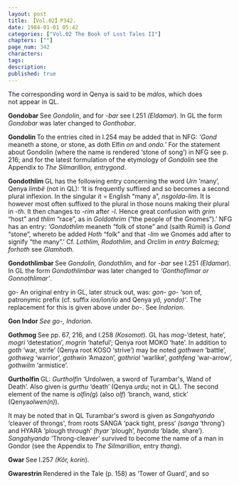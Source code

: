 ```yaml
---
layout: post
title: 【Vol.02】P342.
date: 1984-01-01 05:42
categories: ["Vol.02 The Book of Lost Tales II"]
chapters: [""]
page_num: 342
characters: 
tags: 
description: 
published: true
---
```


<p style="text-indent: 0;">
The corresponding word in Qenya is said to be <I>málos</I>, which does<BR>not appear in QL.
</p>

<B>Gondobar </B>See <I>Gondolin</I>, and for <I>-bar</I> see I.251 <I>(Eldamar</I>). In GL the form <I>Gondobar</I> was later changed to <I>Gonthobar</I>.

<B>Gondolin </B>To the entries cited in I.254 may be added that in NFG: <I>‘Gond</I> meaneth a stone, or stone, as doth Elfin <I>on</I> and <I>ondo.’</I> For the statement about Gondolin (where the name is rendered ‘stone of song’) in NFG see p. 216; and for the latest formulation of the etymology of <I>Gondolin</I> see the Appendix to <I>The Silmarillion, entrygond</I>.

<B>Gondothlim </B>GL has the following entry concerning the word <I>Urn</I> ‘many’, Qenya <I>limbë</I> (not in QL): ‘It is frequently suffixed and so becomes a second plural inflexion. In the singular it = English “many a”, <I>nsgolda-lim</I>. It is however most often suffixed to the plural in those nouns making their plural in <I>-th</I>. It then changes to <I>-rim</I> after -<I>l</I>. Hence great confusion with <I>grim</I> “host” and <I>thlim</I> “race”, as in <I>Goldothrim</I> (“the people of the Gnomes”).’ NFG has an entry: <I>‘Gondothlim</I> meaneth “folk of stone” and (saith Rúmil) is <I>Gond</I> “stone”, whereto be added <I>Hoth</I> “folk” and that <I>-lim</I> we Gnomes add after to signify “the many”.’ Cf. <I>Lothlim, Rodothlim</I>, and <I>Orclim</I> in <I>entry Balcmeg; forhoth</I> see <I>Glamhoth</I>.

<B>Gondothlimbar </B>See <I>Gondolin, Gondothlim</I>, and for <I>-bar</I> see I.251 <I>(Eldamar</I>). In GL the form <I>Gondothlimbar</I> was later changed to <I>‘Gonthoflimar or Gonnothlimar’</I>.

go- An original entry in GL, later struck out, was: <I>gon- go-</I> ‘son of, patronymic prefix (cf. suffix <I>ios/ion/io</I> and Qenya <I>yô, yondo)’</I>. The replacement for this is given above under <I>bo-</I>. See <I>Indorion</I>.

<B>Gon Indor </B><I>See go-, Indorion</I>.

<B>Gothmog </B>See pp. 67, 216, and I.258 <I>(Kosomot</I>). GL has <I>mog-</I>‘detest, hate’, <I>mogri</I> ‘detestation’, <I>mogrin</I> ‘hateful’; Qenya root MOKO ‘hate’. In addition to <I>goth</I> ‘war, strife’ (Qenya root KOSO ‘strive’) may be noted <I>gothwen</I> ‘battle’, <I>gothweg</I> ‘warrior’, <I>gothwin</I> ‘Amazon’, <I>gothriol</I> ‘warlike’, <I>gothfeng</I> ‘war-arrow’, <I>gothwilm</I> ‘armistice’.

<B>Gurtholfin </B>GL: <I>Gurtholfin</I> ‘Urdolwen, a sword of Turambar's, Wand of Death’. Also given i<I>s gurthu</I> ‘death’ (Qenya <I>urdu</I>; not in QL). The second element of the name is <I>olfin(g</I>) (also <I>olf</I>) ‘branch, wand, stick’ (Qenya<I>olwen(n)</I>).

It may be noted that in QL Turambar's sword is given as <I>Sangahyando</I> ‘cleaver of throngs', from roots SANGA ‘pack tight, press’ <I>(sanga</I> ‘throng’) and HYARA ‘plough through’ <I>(hyar</I> ‘plough’, <I>hyanda</I> ‘blade, share’). <I>Sangahyando</I> ‘Throng-cleaver’ survived to become the name of a man in Gondor (see the Appendix to <I>The Silmarillion</I>, entry <I>thang</I>).

<B>Gwar </B>See I.257 <I>(Kôr, korin</I>).

<B>Gwarestrin </B>Rendered in the Tale (p. 158) as ‘Tower of Guard’, and so

